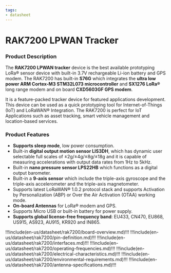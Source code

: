 ```yaml
---
tags:
- datasheet
---
```


# RAK7200 LPWAN Tracker

<rk-img
  src="/assets/images/datasheet/rak7200/overview.jpg"
  width="50%"
  figure-number="1"
  caption="RAK7200 LPWAN Tracker Overview"
/>

### Product Description

The **RAK7200  LPWAN tracker** device is the best available prototyping LoRa® sensor device with built-in 3.7V rechargeable Li-ion battery and GPS modem. The RAK7200 has built-in **S76G** which integrates the **ultra low power ARM Cortex-M3 STM32L073 microcontroller** and **SX1276 LoRa®** long range modem and on board **CXD5603GF GPS modem**.

It is a feature-packed tracker device for featured applications development. This device can be used as a quick prototyping tool for Internet-of-Things (IoT) and LoRaWAN® Integration. The RAK7200 is perfect for IoT Applications such as asset tracking, smart vehicle management and location-based services.

### Product Features

- **Supports sleep mode**, low power consumption.
- Built-in **digital output motion sensor LIS3DH**, which has dynamic user selectable full scales of ±2g/±4g/±8g/±18g and it is capable of measuring accelerations with output data rates from 1Hz to 5kHz.
- Built-in **nano pressure sensor LPS22HB** which functions as a digital output barometer.
- Built-in a **9-axis sensor** which include the triple-axis gyroscope and the triple-axis accelerometer and the triple-axis magnetometer.
- Supports latest LoRaWAN® 1.0.2 protocol stack and supports Activation by Personalization (ABP) or Over the Air Activation (OTAA) working mode.
- **On-board Antennas** for LoRa® modem and GPS.
- Supports Micro USB or built-in battery for power supply.
- **Supports global license-free frequency band**: EU433, CN470, EU868, US915, AS923, AU915, KR920 and IN865.

!!!include(en-us/datasheet/rak7200/board-overview.md)!!!
!!!include(en-us/datasheet/rak7200/pin-definition.md)!!!
!!!include(en-us/datasheet/rak7200/interfaces.md)!!!
!!!include(en-us/datasheet/rak7200/operating-frequencies.md)!!!
!!!include(en-us/datasheet/rak7200/electrical-characteristics.md)!!!
!!!include(en-us/datasheet/rak7200/environmental-requirements.md)!!!
!!!include(en-us/datasheet/rak7200/antenna-specifications.md)!!!